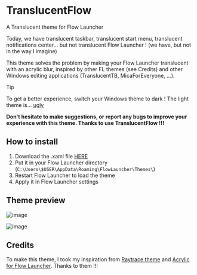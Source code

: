 # TranslucentFlow
A Translucent theme for Flow Launcher

Today, we have translucent taskbar, translucent start menu, translucent notifications center... but not translucent Flow Launcher ! (we have, but not in the way I imagine)

This theme solves the problem by making your Flow Launcher translucent with an acrylic blur, inspired by other FL themes (see Credits) and other Windows editing applications (TranslucentTB, MicaForEveryone, ...).

> [!TIP]
> To get a better experience, switch your Windows theme to dark ! The light theme is... [ugly](https://github.com/user-attachments/assets/d1407f48-6d63-4816-88cd-1ea9b7779091)

**Don't hesitate to make suggestions, or report any bugs to improve your experience with this theme. Thanks to use TranslucentFlow !!!**

## How to install

1. Download the .xaml file [HERE](https://github.com/gab4000/TranslucentFlow/blob/main/TranslucentFlow.xaml)
2. Put it in your Flow Launcher directory (`C:\Users\$USER\AppData\Roaming\FlowLauncher\Themes\`)
3. Restart Flow Launcher to load the theme
4. Apply it in Flow Launcher settings

## Theme preview

![image](https://github.com/user-attachments/assets/d477e1a2-dff8-49d0-924c-44a53b5b8767)

![image](https://github.com/user-attachments/assets/c9e34bb2-8915-4b51-bebf-82192dcf87f8)

## Credits

To make this theme, I took my inspiration from [Raytrace theme](https://github.com/nitrogeo/Raytrace) and [Acrylic for Flow Launcher](https://github.com/Flow-Launcher/Flow.Launcher/discussions/1438#discussioncomment-13035562). Thanks to them !!!
